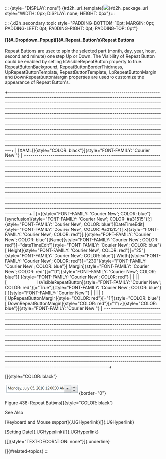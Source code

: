 ::: {style="DISPLAY: none"}
[](ms-xhelp:///?Id=d2h_url_template){#d2h_url_template}![](!package_url!){#d2h_package_url style="WIDTH: 0px; DISPLAY: none; HEIGHT: 0px"}
:::

::: {.d2h_secondary_topic style="PADDING-BOTTOM: 10pt; MARGIN: 0pt; PADDING-LEFT: 0pt; PADDING-RIGHT: 0pt; PADDING-TOP: 0pt"}
#### []{#_Dropdown_Popup}[]{#_Repeat_Button’s}Repeat Buttons

Repeat Buttons are used to spin the selected part (month, day, year, hour, second and minute) one step Up or Down. The Visibility of Repeat Button could be enabled by setting IsVisibleRepeatButton property to true. RepeatButtonBackground, RepeatButtonBorderThickness, UpRepeatButtonTemplate, RepeatButtonTemplate, UpRepeatButtonMargin and DownRepeatButtonMargin properties are used to customize the appearance of Repeat Button's.

+-------------------------------------------------------------------------------------------------------------------------------------------------------------------------------------------------------------------------------------------------------------------------------------------------------------------------------------------------------------------------------------------------------------------------------------------------------------------------------------------------------------------------------------------------------------------------------------------------------------------------------------------------------------------------------------------------------------------------------------------------------------------------------------------------------------------------------------------------------------------------------------------+
| [XAML[]{style="COLOR: black"}]{style="FONT-FAMILY: 'Courier New'"}                                                                                                                                                                                                                                                                                                                                                                                                                                                                                                                                                                                                                                                                                                                                                                                                                        |
+-------------------------------------------------------------------------------------------------------------------------------------------------------------------------------------------------------------------------------------------------------------------------------------------------------------------------------------------------------------------------------------------------------------------------------------------------------------------------------------------------------------------------------------------------------------------------------------------------------------------------------------------------------------------------------------------------------------------------------------------------------------------------------------------------------------------------------------------------------------------------------------------+
| [\<]{style="FONT-FAMILY: 'Courier New'; COLOR: blue"}[syncfusion]{style="FONT-FAMILY: 'Courier New'; COLOR: #a31515"}[:]{style="FONT-FAMILY: 'Courier New'; COLOR: blue"}[DateTimeEdit]{style="FONT-FAMILY: 'Courier New'; COLOR: #a31515"}[ x]{style="FONT-FAMILY: 'Courier New'; COLOR: red"}[:]{style="FONT-FAMILY: 'Courier New'; COLOR: blue"}[Name]{style="FONT-FAMILY: 'Courier New'; COLOR: red"}[=\"dateTimeEdit\"]{style="FONT-FAMILY: 'Courier New'; COLOR: blue"}[ Height]{style="FONT-FAMILY: 'Courier New'; COLOR: red"}[=\"25\"]{style="FONT-FAMILY: 'Courier New'; COLOR: blue"}[ Width]{style="FONT-FAMILY: 'Courier New'; COLOR: red"}[=\"230\"]{style="FONT-FAMILY: 'Courier New'; COLOR: blue"}[ Margin]{style="FONT-FAMILY: 'Courier New'; COLOR: red"}[=\"10\"]{style="FONT-FAMILY: 'Courier New'; COLOR: blue"}[ ]{style="FONT-FAMILY: 'Courier New'; COLOR: red"} |
|                                                                                                                                                                                                                                                                                                                                                                                                                                                                                                                                                                                                                                                                                                                                                                                                                                                                                           |
| [                         IsVisibleRepeatButton]{style="FONT-FAMILY: 'Courier New'; COLOR: red"}[=\"True\"]{style="FONT-FAMILY: 'Courier New'; COLOR: blue"}[ ]{style="FONT-FAMILY: 'Courier New'"}                                                                                                                                                                                                                                                                                                                                                                                                                                                                                                                                                                                                                                                                                       |
|                                                                                                                                                                                                                                                                                                                                                                                                                                                                                                                                                                                                                                                                                                                                                                                                                                                                                           |
| [                        [ UpRepeatButtonMargin]{style="COLOR: red"}[=\"1\"]{style="COLOR: blue"}[ DownRepeatButtonMargin]{style="COLOR: red"}[=\"1\"/\>]{style="COLOR: blue"}]{style="FONT-FAMILY: 'Courier New'"}                                                                                                                                                                                                                                                                                                                                                                                                                                                                                                                                                                                                                                                                       |
+-------------------------------------------------------------------------------------------------------------------------------------------------------------------------------------------------------------------------------------------------------------------------------------------------------------------------------------------------------------------------------------------------------------------------------------------------------------------------------------------------------------------------------------------------------------------------------------------------------------------------------------------------------------------------------------------------------------------------------------------------------------------------------------------------------------------------------------------------------------------------------------------+

[]{style="COLOR: black"} 

![](../ImagesExt/image261_358.png){border="0"} 

Figure 438: Repeat Buttons[]{style="COLOR: black"}

See Also

[Keyboard and Mouse support]{.UGHyperlink}[]{.UGHyperlink}

[Setting Date]{.UGHyperlink}[]{.UGHyperlink}

[[]{style="TEXT-DECORATION: none"}]{.underline} 

[]{#related-topics}
:::
